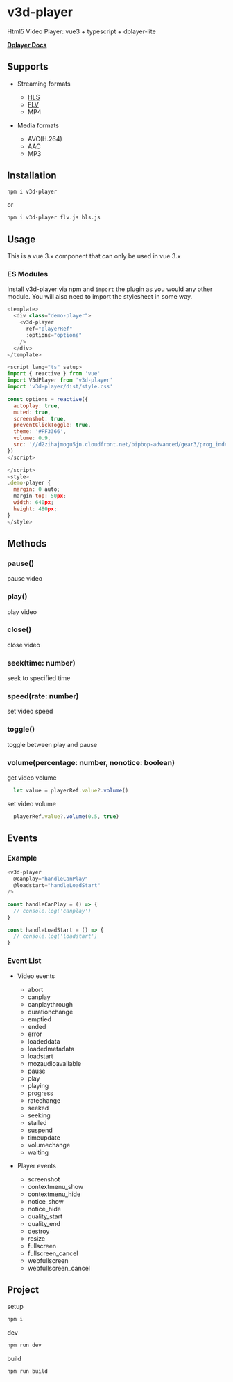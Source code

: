 # v3d-player
Html5 Video Player: vue3 + typescript + dplayer-lite

**[Dplayer Docs](https://dplayer.diygod.dev/)**

## Supports

- Streaming formats
  - [HLS](https://github.com/video-dev/hls.js)
  - [FLV](https://github.com/Bilibili/flv.js)
  - MP4

- Media formats
  - AVC(H.264)
  - AAC
  - MP3

## Installation

``` bash
npm i v3d-player
```

or

``` bash
npm i v3d-player flv.js hls.js
```

## Usage

This is a vue 3.x component that can only be used in vue 3.x

### ES Modules

Install v3d-player via npm and `import` the plugin as you would any other module.
You will also need to import the stylesheet in some way.

``` js
<template>
  <div class="demo-player">
    <v3d-player
      ref="playerRef"
      :options="options"
    />
  </div>
</template>

<script lang="ts" setup>
import { reactive } from 'vue'
import V3dPlayer from 'v3d-player'
import 'v3d-player/dist/style.css'

const options = reactive({
  autoplay: true,
  muted: true,
  screenshot: true,
  preventClickToggle: true,
  theme: '#FF3366',
  volume: 0.9,
  src: '//d2zihajmogu5jn.cloudfront.net/bipbop-advanced/gear3/prog_index.m3u8'
})
</script>

</script>
<style>
.demo-player {
  margin: 0 auto;
  margin-top: 50px;
  width: 640px;
  height: 480px;
}
</style>
```

## Methods

### pause()
  pause video

### play()
  play video

### close()
  close video

### seek(time: number)
  seek to specified time

### speed(rate: number)
  set video speed

### toggle()
  toggle between play and pause

### volume(percentage: number, nonotice: boolean)
  
  get video volume

  ``` js
    let value = playerRef.value?.volume()
  ```

  set video volume
  
  ``` js
    playerRef.value?.volume(0.5, true)
  ```

## Events

### Example

``` js
<v3d-player
  @canplay="handleCanPlay"
  @loadstart="handleLoadStart"
/>

const handleCanPlay = () => {
  // console.log('canplay')
}

const handleLoadStart = () => {
  // console.log('loadstart')
}
```

### Event List

- Video events

  - abort
  - canplay
  - canplaythrough
  - durationchange
  - emptied
  - ended
  - error
  - loadeddata
  - loadedmetadata
  - loadstart
  - mozaudioavailable
  - pause
  - play
  - playing
  - progress
  - ratechange
  - seeked
  - seeking
  - stalled
  - suspend
  - timeupdate
  - volumechange
  - waiting

- Player events

  - screenshot
  - contextmenu_show
  - contextmenu_hide
  - notice_show
  - notice_hide
  - quality_start
  - quality_end
  - destroy
  - resize
  - fullscreen
  - fullscreen_cancel
  - webfullscreen
  - webfullscreen_cancel

## Project

setup

``` bash
npm i
```

dev

``` bash
npm run dev
```

build

``` bash
npm run build
```
